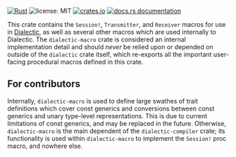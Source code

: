 [![Rust](https://github.com/boltlabs-inc/dialectic/actions/workflows/rust.yml/badge.svg)](https://github.com/boltlabs-inc/dialectic/actions/workflows/rust.yml)
![license: MIT](https://img.shields.io/github/license/boltlabs-inc/dialectic)
[![crates.io](https://img.shields.io/crates/v/dialectic-macro)](https://crates.io/crates/dialectic-macro)
[![docs.rs documentation](https://docs.rs/dialectic-macro/badge.svg)](https://docs.rs/dialectic-macro)

This crate contains the `Session!`, `Transmitter`, and `Receiver` macros for use in [Dialectic](https://crates.io/crates/dialectic), as
well as several other macros which are used internally to Dialectic. The `dialectic-macro` crate is
considered an internal implementation detail and should *never* be relied upon or depended on
outside of the `dialectic` crate itself, which re-exports all the important user-facing procedural
macros defined in this crate.

## For contributors

Internally, `dialectic-macro` is used to define large swathes of trait definitions which cover const
generics and conversions between const generics and unary type-level representations. This is due to
current limitations of const generics, and may be replaced in the future. Otherwise,
`dialectic-macro` is the main dependent of the `dialectic-compiler` crate; its functionality is used
within `dialectic-macro` to implement the `Session!` proc macro, and nowhere else.
